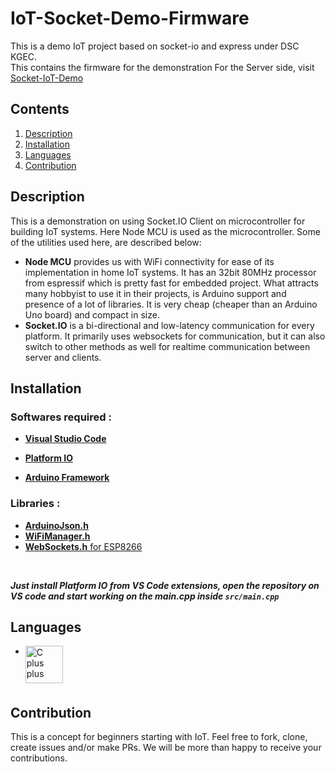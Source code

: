 # **IoT-Socket-Demo-Firmware**

This is a demo IoT project based on socket-io and express under DSC KGEC.<br>
This contains the firmware for the demonstration
For the Server side, visit [Socket-IoT-Demo](https://github.com/DSCKGEC/IoT-Socket-Demo)
<br>

## **Contents**
1. [Description](#description)
0. [Installation](#installation)
0. [Languages](#languages)
0. [Contribution](#contribution)

## **Description**

This is a demonstration on using Socket.IO Client on microcontroller for building IoT systems. Here Node MCU is used as the microcontroller. Some of the utilities used here, are described below:
- **Node MCU** provides us with WiFi connectivity for ease of its implementation in home IoT systems. It has an 32bit 80MHz processor from espressif which is pretty fast for embedded project. What attracts many hobbyist to use it in their projects, is Arduino support and presence of a lot of libraries. It is very cheap (cheaper than an Arduino Uno board) and compact in size.
- **Socket.IO** is a bi-directional and low-latency communication for every platform. It primarily uses websockets for communication, but it can also switch to other methods as well for realtime communication between server and clients.

## **Installation**
### Softwares required :

- [**Visual Studio Code**](https://code.visualstudio.com/)

- [**Platform IO**](https://platformio.org/)

- [**Arduino Framework**](https://www.arduino.cc/)

### Libraries :
- [**ArduinoJson.h**](https://github.com/bblanchon/ArduinoJson.git)
- [**WiFiManager.h**](https://github.com/tzapu/WiFiManager.git)
- [**WebSockets.h** for ESP8266](https://github.com/Links2004/arduinoWebSockets.git)
<br>

***Just install Platform IO from VS Code extensions, open the repository on VS code and start working on the main.cpp inside ```src/main.cpp```***


## **Languages**

- <img align="left" alt="C plus plus" width="60px" src="https://user-images.githubusercontent.com/72512900/146313275-30ec5b18-531f-4444-a777-025ff4deacbb.png" />
<br>

<br>

## **Contribution**
This is a concept for beginners starting with IoT. Feel free to fork, clone, create issues and/or make PRs. We will be more than happy to receive your contributions.

